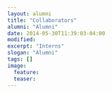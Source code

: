 ```yaml
---
layout: alumni
title: "Collaborators"
alumni: "Alumni"
date: 2014-05-30T11:39:03-04:00
modified:
excerpt: "Interns"
slogan: "Alumni"
tags: []
image:
  feature:
  teaser:
---
```


 